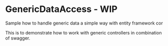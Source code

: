 # GenericDataAccess - WIP

Sample how to handle generic data a simple way with entity framework cor

This is to demonstrate how to work with generic controllers in combination
of swagger. 
